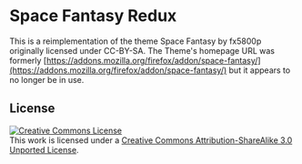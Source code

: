 # Space Fantasy Redux

This is a reimplementation of the theme Space Fantasy by fx5800p originally licensed under CC-BY-SA. The Theme's homepage URL was formerly [https://addons.mozilla.org/firefox/addon/space-fantasy/](https://addons.mozilla.org/firefox/addon/space-fantasy/) but it appears to no longer be in use.

## License

[![Creative Commons License][cc-by-sa-3.0-logo]][license-summary-url]  
This work is licensed under a [Creative Commons Attribution-ShareAlike 3.0 Unported License][license-summary-url].

[cc-by-sa-3.0-logo]: https://i.creativecommons.org/l/by-sa/3.0/88x31.png "Creative Commons License"
[license-summary-url]: http://creativecommons.org/licenses/by-sa/3.0/
